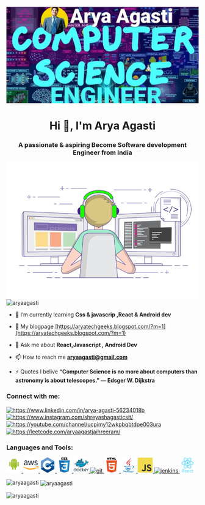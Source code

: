 ![logo](https://github.com/Aryaagasti/Aryaagasti/blob/main/IMG_20221018_172049.jpg)
<h1 align="center">Hi 👋, I'm Arya Agasti</h1>
<h3 align="center">A passionate & aspiring Become Software development Engineer from India</h3>

<img align ="right" src="https://github.com/Aryaagasti/Aryaagasti/blob/main/Screenshot%202022-10-19%20090640.png" alt="coding"/>

<p align="left"> <img src="https://komarev.com/ghpvc/?username=aryaagasti&label=Profile%20views&color=0e75b6&style=flat" alt="aryaagasti" /> </p>

- 🌱 I’m currently learning **Css & javascrip ,React & Android dev**

- 📝 My blogpage [https://aryatechgeeks.blogspot.com/?m=1](https://aryatechgeeks.blogspot.com/?m=1)

- 💬 Ask me about **React,Javascript , Android Dev**

- 📫 How to reach me **aryaagasti@gmail.com**

- ⚡ Quotes I belive **“Computer Science is no more about computers than astronomy is about telescopes.” — Edsger W. Dijkstra**

<h3 align="left">Connect with me:</h3>
<p align="left">
<a href="https://linkedin.com/in/https://www.linkedin.com/in/arya-agasti-56234018b" target="blank"><img align="center" src="https://raw.githubusercontent.com/rahuldkjain/github-profile-readme-generator/master/src/images/icons/Social/linked-in-alt.svg" alt="https://www.linkedin.com/in/arya-agasti-56234018b" height="30" width="40" /></a>
<a href="https://instagram.com/https://www.instagram.com/shreyashagasticsit/" target="blank"><img align="center" src="https://raw.githubusercontent.com/rahuldkjain/github-profile-readme-generator/master/src/images/icons/Social/instagram.svg" alt="https://www.instagram.com/shreyashagasticsit/" height="30" width="40" /></a>
<a href="https://www.youtube.com/c/https://youtube.com/channel/ucpimy12wkpbqbtdpe003ura" target="blank"><img align="center" src="https://raw.githubusercontent.com/rahuldkjain/github-profile-readme-generator/master/src/images/icons/Social/youtube.svg" alt="https://youtube.com/channel/ucpimy12wkpbqbtdpe003ura" height="30" width="40" /></a>
<a href="https://www.leetcode.com/https://leetcode.com/aryaagastjaihreeram/" target="blank"><img align="center" src="https://raw.githubusercontent.com/rahuldkjain/github-profile-readme-generator/master/src/images/icons/Social/leet-code.svg" alt="https://leetcode.com/aryaagastjaihreeram/" height="30" width="40" /></a>
</p>

<h3 align="left">Languages and Tools:</h3>
<p align="left"> <a href="https://developer.android.com" target="_blank" rel="noreferrer"> <img src="https://raw.githubusercontent.com/devicons/devicon/master/icons/android/android-original-wordmark.svg" alt="android" width="40" height="40"/> </a> <a href="https://aws.amazon.com" target="_blank" rel="noreferrer"> <img src="https://raw.githubusercontent.com/devicons/devicon/master/icons/amazonwebservices/amazonwebservices-original-wordmark.svg" alt="aws" width="40" height="40"/> </a> <a href="https://www.w3schools.com/cpp/" target="_blank" rel="noreferrer"> <img src="https://raw.githubusercontent.com/devicons/devicon/master/icons/cplusplus/cplusplus-original.svg" alt="cplusplus" width="40" height="40"/> </a> <a href="https://www.w3schools.com/css/" target="_blank" rel="noreferrer"> <img src="https://raw.githubusercontent.com/devicons/devicon/master/icons/css3/css3-original-wordmark.svg" alt="css3" width="40" height="40"/> </a> <a href="https://www.docker.com/" target="_blank" rel="noreferrer"> <img src="https://raw.githubusercontent.com/devicons/devicon/master/icons/docker/docker-original-wordmark.svg" alt="docker" width="40" height="40"/> </a> <a href="https://git-scm.com/" target="_blank" rel="noreferrer"> <img src="https://www.vectorlogo.zone/logos/git-scm/git-scm-icon.svg" alt="git" width="40" height="40"/> </a> <a href="https://www.w3.org/html/" target="_blank" rel="noreferrer"> <img src="https://raw.githubusercontent.com/devicons/devicon/master/icons/html5/html5-original-wordmark.svg" alt="html5" width="40" height="40"/> </a> <a href="https://www.java.com" target="_blank" rel="noreferrer"> <img src="https://raw.githubusercontent.com/devicons/devicon/master/icons/java/java-original.svg" alt="java" width="40" height="40"/> </a> <a href="https://developer.mozilla.org/en-US/docs/Web/JavaScript" target="_blank" rel="noreferrer"> <img src="https://raw.githubusercontent.com/devicons/devicon/master/icons/javascript/javascript-original.svg" alt="javascript" width="40" height="40"/> </a> <a href="https://www.jenkins.io" target="_blank" rel="noreferrer"> <img src="https://www.vectorlogo.zone/logos/jenkins/jenkins-icon.svg" alt="jenkins" width="40" height="40"/> </a> <a href="https://reactjs.org/" target="_blank" rel="noreferrer"> <img src="https://raw.githubusercontent.com/devicons/devicon/master/icons/react/react-original-wordmark.svg" alt="react" width="40" height="40"/> </a> </p>

<p><img align="left" src="https://github-readme-stats.vercel.app/api/top-langs?username=aryaagasti&show_icons=true&locale=en&layout=compact" alt="aryaagasti" /></p>

<p>&nbsp;<img align="center" src="https://github-readme-stats.vercel.app/api?username=aryaagasti&show_icons=true&locale=en" alt="aryaagasti" /></p>

<p><img align="center" src="https://github-readme-streak-stats.herokuapp.com/?user=aryaagasti&" alt="aryaagasti" /></p>
